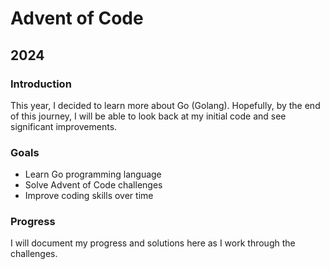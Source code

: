 # Advent of Code

## 2024

### Introduction

This year, I decided to learn more about Go (Golang). Hopefully, by the end of this journey, I will be able to look back at my initial code and see significant improvements.

### Goals

- Learn Go programming language
- Solve Advent of Code challenges
- Improve coding skills over time

### Progress

I will document my progress and solutions here as I work through the challenges.
